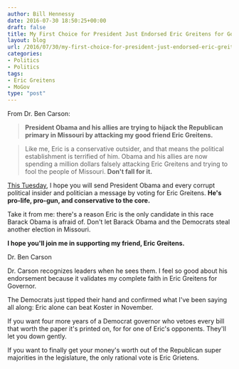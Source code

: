 ```yaml
---
author: Bill Hennessy
date: 2016-07-30 18:50:25+00:00
draft: false
title: My First Choice for President Just Endorsed Eric Greitens for Governor
layout: blog
url: /2016/07/30/my-first-choice-for-president-just-endorsed-eric-greitens-for-governor/
categories:
- Politics
- Politics
tags:
- Eric Greitens
- MoGov
type: "post"
---
```


From Dr. Ben Carson:



> 

> 
> **President Obama and his allies are trying to hijack the Republican primary in Missouri by attacking my good friend Eric Greitens.**

> 
> 

> 
> Like me, Eric is a conservative outsider, and that means the political establishment is terrified of him. Obama and his allies are now spending a million dollars falsely attacking Eric Greitens and trying to fool the people of Missouri. **Don't fall for it.**

[This Tuesday](https://airmail.calendar/2016-08-02%2012:00:00%20CDT), I hope you will send President Obama and every corrupt political insider and politician a message by voting for Eric Greitens. **He's pro-life, pro-gun, and conservative to the core.**

Take it from me: there's a reason Eric is the only candidate in this race Barack Obama is afraid of. Don't let Barack Obama and the Democrats steal another election in Missouri.

**I hope you'll join me in supporting my friend, Eric Greitens.**

Dr. Ben Carson
> 
> 






Dr. Carson recognizes leaders when he sees them. I feel so good about his endorsement because it validates my complete faith in Eric Greitens for Governor.





The Democrats just tipped their hand and confirmed what I've been saying all along: Eric alone can beat Koster in November.





If you want four more years of a Democrat governor who vetoes every bill that worth the paper it's printed on, for for one of Eric's opponents. They'll let you down gently.





If you want to finally get your money's worth out of the Republican super majorities in the legislature, the only rational vote is Eric Grietens.




